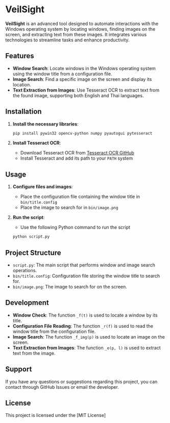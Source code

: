 # VeilSight

**VeilSight** is an advanced tool designed to automate interactions with the Windows operating system by locating windows, finding images on the screen, and extracting text from these images. It integrates various technologies to streamline tasks and enhance productivity.

## Features

- **Window Search**: Locate windows in the Windows operating system using the window title from a configuration file.
- **Image Search**: Find a specific image on the screen and display its location.
- **Text Extraction from Images**: Use Tesseract OCR to extract text from the found image, supporting both English and Thai languages.

## Installation

1. **Install the necessary libraries**:

    ```bash
    pip install pywin32 opencv-python numpy pyautogui pytesseract
    ```

2. **Install Tesseract OCR**:

    - Download Tesseract OCR from [Tesseract OCR GitHub](https://github.com/tesseract-ocr/tesseract)
    - Install Tesseract and add its path to your `PATH` system

## Usage

1. **Configure files and images**:
    - Place the configuration file containing the window title in `bin/title.config`
    - Place the image to search for in `bin/image.png`

2. **Run the script**:
    - Use the following Python command to run the script

    ```bash
    python script.py
    ```

## Project Structure

- `script.py`: The main script that performs window and image search operations.
- `bin/title.config`: Configuration file storing the window title to search for.
- `bin/image.png`: The image to search for on the screen.

## Development

- **Window Check**: The function `_f(t)` is used to locate a window by its title.
- **Configuration File Reading**: The function `_r(f)` is used to read the window title from the configuration file.
- **Image Search**: The function `_f_img(p)` is used to locate an image on the screen.
- **Text Extraction from Images**: The function `_e(p, l)` is used to extract text from the image.

## Support

If you have any questions or suggestions regarding this project, you can contact through GitHub Issues or email the developer.

## License

This project is licensed under the [MIT License]
